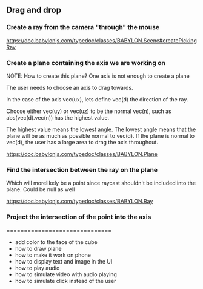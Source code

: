 ## Drag and drop

### Create a ray from the camera "through" the mouse

https://doc.babylonjs.com/typedoc/classes/BABYLON.Scene#createPickingRay

### Create a plane containing the axis we are working on

NOTE: How to create this plane? One axis is not enough to create a plane

The user needs to choose an axis to drag towards.

In the case of the axis vec(ux), lets define vec(d) the direction of the ray.

Choose either vec(uy) or vec(uz) to be the normal vec(n), such as abs(vec(d).vec(n)) has the highest value.

The highest value means the lowest angle. The lowest angle means that the plane will be as much as possible normal to vec(d). If the plane is normal to vec(d), the user has a large area to drag the axis throughout.

https://doc.babylonjs.com/typedoc/classes/BABYLON.Plane

### Find the intersection between the ray on the plane

Which will morelikely be a point since raycast shouldn't be included into the plane. Could be null as well

https://doc.babylonjs.com/typedoc/classes/BABYLON.Ray

### Project the intersection of the point into the axis


==============================

- add color to the face of the cube
- how to draw plane
- how to make it work on phone
- how to display text and image in the UI
- how to play audio
- how to simulate video with audio playing
- how to simulate click instead of the user